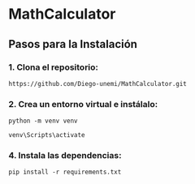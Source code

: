 # MathCalculator
## Pasos para la Instalación

### 1. Clona el repositorio:
```
https://github.com/Diego-unemi/MathCalculator.git
```
### 2. Crea un entorno virtual e instálalo:
```
python -m venv venv
```
```
venv\Scripts\activate
```
### 4. Instala las dependencias:
```
pip install -r requirements.txt
```
